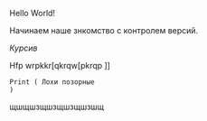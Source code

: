 Hello World!

Начинаем наше знкомство с контролем версий.

*Курсив*

Hfp 
    wrpkkr[qkrqw[pkrqp
    ]]

    Print ( Лохи позорные 
    )



щшщшзщшзщшзщшзшщ
